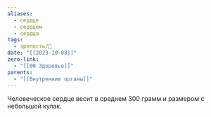 ```yaml
---
aliases:
  - сердце
  - сердцем
  - сердца
tags:
  - зрелость/🌱
date: "[[2023-10-08]]"
zero-link:
  - "[[00 Здоровье]]"
parents:
  - "[[Внутренние органы]]"
---
```

Человеческое сердце весит в среднем 300 грамм и размером с небольшой кулак.